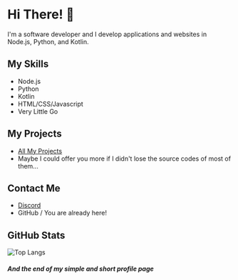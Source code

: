 # Hi There! 👋

I'm a software developer and I develop applications and websites in Node.js, Python, and Kotlin.

## My Skills
- Node.js
- Python
- Kotlin
- HTML/CSS/Javascript
- Very Little Go

## My Projects
- [All My Projects](https://github.com/sametkaplan0?tab=repositories)
- Maybe I could offer you more if I didn't lose the source codes of most of them...

## Contact Me
- [Discord](https://discord.com/users/791636466253824000)
- GitHub / You are already here!

## GitHub Stats
![Top Langs](https://github-readme-stats.vercel.app/api/top-langs/?username=sametkaplan0&layout=compact)
<h5>And the end of my simple and short profile page</h5>
